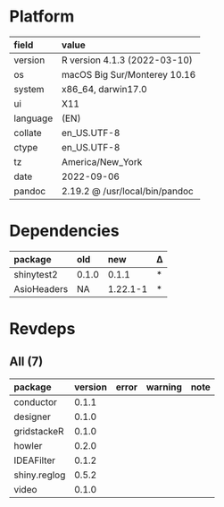 # Platform

|field    |value                          |
|:--------|:------------------------------|
|version  |R version 4.1.3 (2022-03-10)   |
|os       |macOS Big Sur/Monterey 10.16   |
|system   |x86_64, darwin17.0             |
|ui       |X11                            |
|language |(EN)                           |
|collate  |en_US.UTF-8                    |
|ctype    |en_US.UTF-8                    |
|tz       |America/New_York               |
|date     |2022-09-06                     |
|pandoc   |2.19.2 @ /usr/local/bin/pandoc |

# Dependencies

|package     |old   |new      |Δ  |
|:-----------|:-----|:--------|:--|
|shinytest2  |0.1.0 |0.1.1    |*  |
|AsioHeaders |NA    |1.22.1-1 |*  |

# Revdeps

## All (7)

|package      |version |error |warning |note |
|:------------|:-------|:-----|:-------|:----|
|conductor    |0.1.1   |      |        |     |
|designer     |0.1.0   |      |        |     |
|gridstackeR  |0.1.0   |      |        |     |
|howler       |0.2.0   |      |        |     |
|IDEAFilter   |0.1.2   |      |        |     |
|shiny.reglog |0.5.2   |      |        |     |
|video        |0.1.0   |      |        |     |

